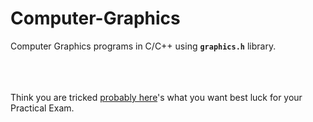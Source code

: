 # Computer-Graphics

Computer Graphics programs in C/C++ using **`graphics.h`** library.

<br>
<br>
<br>
Think you are tricked
<a href="https://github.com/sapatevaibhav/CG_Practical" >probably here</a>'s what you want best luck for your Practical Exam.